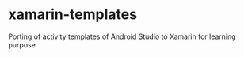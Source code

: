 # xamarin-templates
Porting of activity templates of Android Studio to Xamarin for learning purpose

